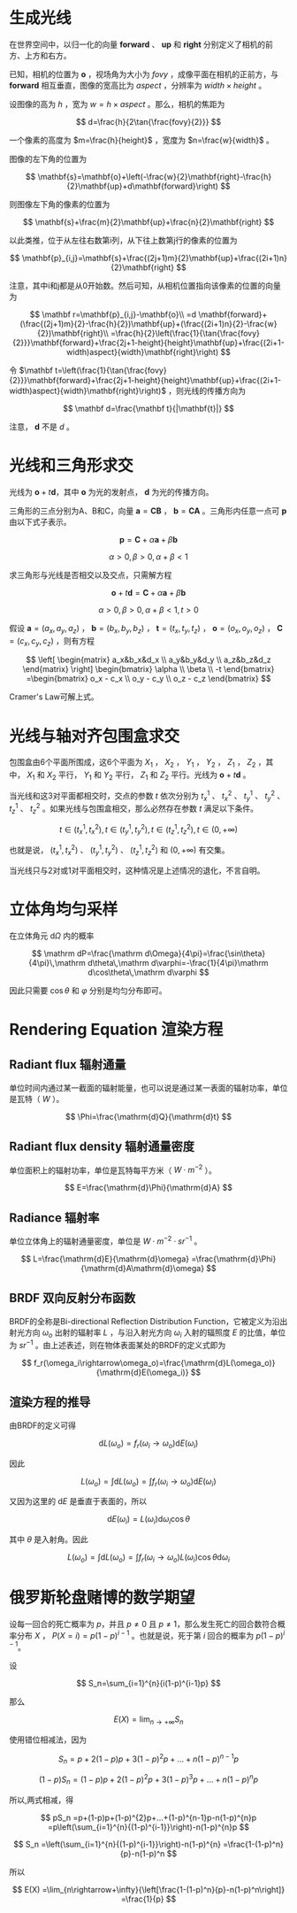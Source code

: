 # 生成光线

在世界空间中，以归一化的向量 $\mathbf{forward}$ 、 $\mathbf{up}$ 和 $\mathbf{right}$ 分别定义了相机的前方、上方和右方。

已知，相机的位置为 $\mathbf{o}$ ，视场角为大小为 $fovy$ ，成像平面在相机的正前方，与 $\mathbf{forward}$ 相互垂直，图像的宽高比为 $aspect$ ，分辨率为 $width\times height$ 。

设图像的高为 $h$ ，宽为 $w=h\times aspect$ 。那么，相机的焦距为

$$
d=\frac{h}{2\tan{\frac{fovy}{2}}}
$$

一个像素的高度为 $m=\frac{h}{height}$ ，宽度为 $n=\frac{w}{width}$ 。

图像的左下角的位置为

$$
\mathbf{s}=\mathbf{o}+\left(-\frac{w}{2}\mathbf{right}-\frac{h}{2}\mathbf{up}+d\mathbf{forward}\right)
$$

则图像左下角的像素的位置为

$$
\mathbf{s}+\frac{m}{2}\mathbf{up}+\frac{n}{2}\mathbf{right}
$$

以此类推，位于从左往右数第i列，从下往上数第j行的像素的位置为

$$
\mathbf{p}_{i,j}=\mathbf{s}+\frac{(2j+1)m}{2}\mathbf{up}+\frac{(2i+1)n}{2}\mathbf{right}
$$

注意，其中i和j都是从0开始数。然后可知，从相机位置指向该像素的位置的向量为

$$
\mathbf r=\mathbf{p}_{i,j}-\mathbf{o}\\
=d \mathbf{forward}+(\frac{(2j+1)m}{2}-\frac{h}{2})\mathbf{up}+(\frac{(2i+1)n}{2}-\frac{w}{2})\mathbf{right}\\
=\frac{h}{2}\left(\frac{1}{\tan{\frac{fovy}{2}}}\mathbf{forward}+\frac{2j+1-height}{height}\mathbf{up}+\frac{(2i+1-width)aspect}{width}\mathbf{right}\right)
$$

令 $\mathbf t=\left(\frac{1}{\tan{\frac{fovy}{2}}}\mathbf{forward}+\frac{2j+1-height}{height}\mathbf{up}+\frac{(2i+1-width)aspect}{width}\mathbf{right}\right)$ ，则光线的传播方向为

$$
\mathbf d=\frac{\mathbf t}{|\mathbf{t}|}
$$

注意， $\mathbf{d}$ 不是 $d$ 。

# 光线和三角形求交

光线为 $\mathbf{o}+t\mathbf{d}$，其中 $\mathbf{o}$ 为光的发射点， $\mathbf{d}$ 为光的传播方向。

三角形的三点分别为A、B和C，向量 $\mathbf{a}=\mathbf{CB}$ ， $\mathbf{b}=\mathbf{CA}$ 。三角形内任意一点可 $\mathbf{p}$ 由以下式子表示。

$$
\mathbf{p}=\mathbf{C}+\alpha \mathbf{a}+\beta\mathbf{b}
$$

$$
\alpha >0, \beta>0, \alpha+\beta<1
$$

求三角形与光线是否相交以及交点，只需解方程

$$
\mathbf{o}+t\mathbf{d}=\mathbf{C}+\alpha \mathbf{a}+\beta\mathbf{b}
$$

$$
\alpha >0, \beta>0, \alpha+\beta<1, t>0
$$

假设 $\mathbf a=(a_x,a_y,a_z)$ ， $\mathbf{b}=(b_x,b_y,b_z)$ ， $\mathbf{t}=(t_x,t_y,t_z)$ ， $\mathbf{o}=(o_x,o_y,o_z)$ ， $\mathbf{C}=(c_x,c_y,c_z)$ ，则有方程

$$
\left[
\begin{matrix}
a_x&b_x&d_x \\
a_y&b_y&d_y \\
a_z&b_z&d_z
\end{matrix}
\right]
\begin{bmatrix}
\alpha \\
\beta \\
-t
\end{bmatrix}
=\begin{bmatrix}
o_x - c_x \\
o_y - c_y \\
o_z - c_z
\end{bmatrix}
$$

Cramer's Law可解上式。

# 光线与轴对齐包围盒求交
包围盒由6个平面所围成，这6个平面为 $X_1$ ， $X_2$ ， $Y_1$ ， $Y_2$ ， $Z_1$ ， $Z_2$ ，其中， $X_1$ 和 $X_2$ 平行， $Y_1$ 和 $Y_2$ 平行， $Z_1$ 和 $Z_2$ 平行。光线为 $\mathbf{o}+t\mathbf{d}$ 。

当光线和这3对平面都相交时，交点的参数 $t$ 依次分别为 $t_x^1$ 、 $t_x^2$ 、 $t_y^1$ 、 $t_y^2$ 、 $t_z^1$ 、 $t_z^2$ 。如果光线与包围盒相交，那么必然存在参数 $t$ 满足以下条件。

$$
t\in (t_x^1,t_x^2),t\in (t_y^1,t_y^2),t\in (t_z^1,t_z^2),t\in(0,+\infty)
$$

也就是说， $(t_x^1,t_x^2)$ 、 $(t_y^1,t_y^2)$ 、 $(t_z^1,t_z^2)$ 和 $(0,+\infty)$ 有交集。

当光线只与2对或1对平面相交时，这种情况是上述情况的退化，不言自明。

# 立体角均匀采样
在立体角元 $\mathrm d\Omega$ 内的概率

$$
\mathrm dP=\frac{\mathrm d\Omega}{4\pi}=\frac{\sin\theta}{4\pi}\,\mathrm d\theta\,\mathrm d\varphi=-\frac{1}{4\pi}\mathrm d\cos\theta\,\mathrm d\varphi
$$

因此只需要 $\cos\theta$ 和 $\varphi$ 分别是均匀分布即可。

# Rendering Equation 渲染方程
## Radiant flux 辐射通量
单位时间内通过某一截面的辐射能量，也可以说是通过某一表面的辐射功率，单位是瓦特（ $W$ ）。

$$
\Phi=\frac{\mathrm{d}Q}{\mathrm{d}t}
$$

## Radiant flux density 辐射通量密度
单位面积上的辐射功率，单位是瓦特每平方米（ $W \cdot m^{-2}$ ）。

$$
E=\frac{\mathrm{d}\Phi}{\mathrm{d}A}
$$

## Radiance 辐射率
单位立体角上的辐射通量密度，单位是 $W\cdot m^{-2}\cdot sr^{-1}$ 。

$$
L=\frac{\mathrm{d}E}{\mathrm{d}\omega}
=\frac{\mathrm{d}\Phi}{\mathrm{d}A\mathrm{d}\omega}
$$

## BRDF 双向反射分布函数
BRDF的全称是Bi-directional Reflection Distribution Function，它被定义为沿出射光方向 $\omega_o$ 出射的辐射率 $L$ ，与沿入射光方向 $\omega_i$ 入射的辐照度 $E$ 的比值，单位为 $sr^{-1}$ 。由上述表述，则在物体表面某处的BRDF的定义式即为

$$
f_r(\omega_i\rightarrow\omega_o)=\frac{\mathrm{d}L(\omega_o)}{\mathrm{d}E(\omega_i)}
$$

## 渲染方程的推导
由BRDF的定义可得

$$
\mathrm{d}L(\omega_o)=f_r(\omega_i\rightarrow\omega_o)\mathrm{d}E(\omega_i)
$$

因此

$$
L(\omega_o)=\int{\mathrm{d}L(\omega_o)}
=\int{f_r(\omega_i\rightarrow\omega_o)\mathrm{d}E(\omega_i)}
$$

又因为这里的 $\mathrm{d}E$ 是垂直于表面的，所以

$$
\mathrm{d}E(\omega_i)=L(\omega_i)\mathrm{d}\omega_i\cos{\theta}
$$

其中 $\theta$ 是入射角。因此

$$
L(\omega_o)=\int{\mathrm{d}L(\omega_o)}
=\int{f_r(\omega_i\rightarrow\omega_o)L(\omega_i)\cos{\theta}\mathrm{d}\omega_i}
$$

# 俄罗斯轮盘赌博的数学期望

设每一回合的死亡概率为 $p$，并且 $p\neq 0$ 且 $p \neq 1$，那么发生死亡的回合数符合概率分布 $X$ ， $P(X=i)=p(1-p)^{i-1}$ 。也就是说，死于第 $i$ 回合的概率为 $p(1-p)^{i-1}$。

设

$$
S_n=\sum_{i=1}^{n}{i(1-p)^{i-1}p}
$$

那么

$$
E(X)=\lim_{n\rightarrow+\infty}{S_n}
$$

使用错位相减法，因为

$$
S_n=p+2(1-p)p+3(1-p)^{2}p+...+n(1-p)^{n-1}p
$$

$$
(1-p)S_n=(1-p)p+2(1-p)^{2}p+3(1-p)^{3}p+...+n(1-p)^{n}p
$$

所以,两式相减，得

$$
pS_n
=p+(1-p)p+(1-p)^{2}p+...+(1-p)^{n-1}p-n(1-p)^{n}p
=p\left(\sum_{i=1}^{n}{(1-p)^{i-1}}\right)-n(1-p)^{n}p
$$

$$
S_n
=\left(\sum_{i=1}^{n}{(1-p)^{i-1}}\right)-n(1-p)^{n}
=\frac{1-(1-p)^n}{p}-n(1-p)^n
$$

所以

$$
E(X)
=\lim_{n\rightarrow+\infty}{\left[\frac{1-(1-p)^n}{p}-n(1-p)^n\right]}
=\frac{1}{p}
$$
